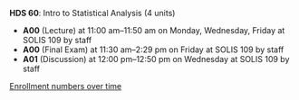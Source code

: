 **HDS 60**: Intro to Statistical Analysis (4 units)

- **A00** (Lecture) at 11:00 am–11:50 am on Monday, Wednesday, Friday at SOLIS 109 by staff
- **A00** (Final Exam) at 11:30 am–2:29 pm on Friday at SOLIS 109 by staff
- **A01** (Discussion) at 12:00 pm–12:50 pm on Wednesday at SOLIS 109 by staff

[Enrollment numbers over time](./HDS60.tsv)
